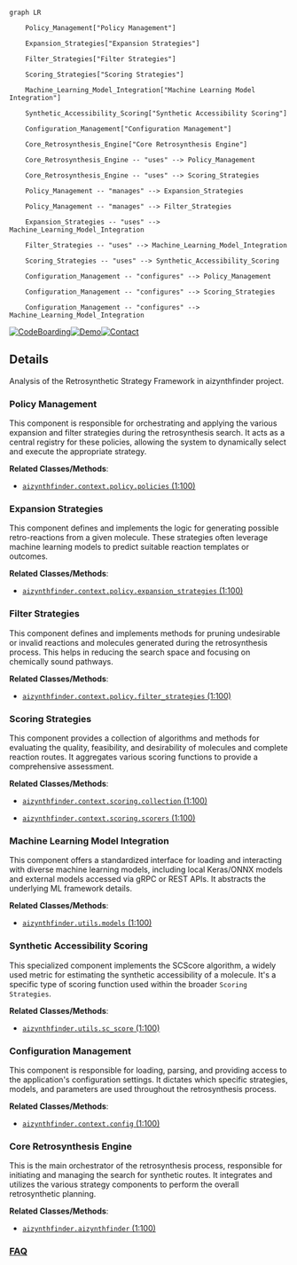 ```mermaid

graph LR

    Policy_Management["Policy Management"]

    Expansion_Strategies["Expansion Strategies"]

    Filter_Strategies["Filter Strategies"]

    Scoring_Strategies["Scoring Strategies"]

    Machine_Learning_Model_Integration["Machine Learning Model Integration"]

    Synthetic_Accessibility_Scoring["Synthetic Accessibility Scoring"]

    Configuration_Management["Configuration Management"]

    Core_Retrosynthesis_Engine["Core Retrosynthesis Engine"]

    Core_Retrosynthesis_Engine -- "uses" --> Policy_Management

    Core_Retrosynthesis_Engine -- "uses" --> Scoring_Strategies

    Policy_Management -- "manages" --> Expansion_Strategies

    Policy_Management -- "manages" --> Filter_Strategies

    Expansion_Strategies -- "uses" --> Machine_Learning_Model_Integration

    Filter_Strategies -- "uses" --> Machine_Learning_Model_Integration

    Scoring_Strategies -- "uses" --> Synthetic_Accessibility_Scoring

    Configuration_Management -- "configures" --> Policy_Management

    Configuration_Management -- "configures" --> Scoring_Strategies

    Configuration_Management -- "configures" --> Machine_Learning_Model_Integration

```



[![CodeBoarding](https://img.shields.io/badge/Generated%20by-CodeBoarding-9cf?style=flat-square)](https://github.com/CodeBoarding/GeneratedOnBoardings)[![Demo](https://img.shields.io/badge/Try%20our-Demo-blue?style=flat-square)](https://www.codeboarding.org/demo)[![Contact](https://img.shields.io/badge/Contact%20us%20-%20contact@codeboarding.org-lightgrey?style=flat-square)](mailto:contact@codeboarding.org)



## Details



Analysis of the Retrosynthetic Strategy Framework in aizynthfinder project.



### Policy Management

This component is responsible for orchestrating and applying the various expansion and filter strategies during the retrosynthesis search. It acts as a central registry for these policies, allowing the system to dynamically select and execute the appropriate strategy.





**Related Classes/Methods**:



- <a href="https://github.com/MolecularAI/aizynthfinder/blob/master/aizynthfinder/context/policy/policies.py#L1-L100" target="_blank" rel="noopener noreferrer">`aizynthfinder.context.policy.policies` (1:100)</a>





### Expansion Strategies

This component defines and implements the logic for generating possible retro-reactions from a given molecule. These strategies often leverage machine learning models to predict suitable reaction templates or outcomes.





**Related Classes/Methods**:



- <a href="https://github.com/MolecularAI/aizynthfinder/blob/master/aizynthfinder/context/policy/expansion_strategies.py#L1-L100" target="_blank" rel="noopener noreferrer">`aizynthfinder.context.policy.expansion_strategies` (1:100)</a>





### Filter Strategies

This component defines and implements methods for pruning undesirable or invalid reactions and molecules generated during the retrosynthesis process. This helps in reducing the search space and focusing on chemically sound pathways.





**Related Classes/Methods**:



- <a href="https://github.com/MolecularAI/aizynthfinder/blob/master/aizynthfinder/context/policy/filter_strategies.py#L1-L100" target="_blank" rel="noopener noreferrer">`aizynthfinder.context.policy.filter_strategies` (1:100)</a>





### Scoring Strategies

This component provides a collection of algorithms and methods for evaluating the quality, feasibility, and desirability of molecules and complete reaction routes. It aggregates various scoring functions to provide a comprehensive assessment.





**Related Classes/Methods**:



- <a href="https://github.com/MolecularAI/aizynthfinder/blob/master/aizynthfinder/context/scoring/collection.py#L1-L100" target="_blank" rel="noopener noreferrer">`aizynthfinder.context.scoring.collection` (1:100)</a>

- <a href="https://github.com/MolecularAI/aizynthfinder/blob/master/aizynthfinder/context/scoring/scorers.py#L1-L100" target="_blank" rel="noopener noreferrer">`aizynthfinder.context.scoring.scorers` (1:100)</a>





### Machine Learning Model Integration

This component offers a standardized interface for loading and interacting with diverse machine learning models, including local Keras/ONNX models and external models accessed via gRPC or REST APIs. It abstracts the underlying ML framework details.





**Related Classes/Methods**:



- <a href="https://github.com/MolecularAI/aizynthfinder/blob/master/aizynthfinder/utils/models.py#L1-L100" target="_blank" rel="noopener noreferrer">`aizynthfinder.utils.models` (1:100)</a>





### Synthetic Accessibility Scoring

This specialized component implements the SCScore algorithm, a widely used metric for estimating the synthetic accessibility of a molecule. It's a specific type of scoring function used within the broader `Scoring Strategies`.





**Related Classes/Methods**:



- <a href="https://github.com/MolecularAI/aizynthfinder/blob/master/aizynthfinder/utils/sc_score.py#L1-L100" target="_blank" rel="noopener noreferrer">`aizynthfinder.utils.sc_score` (1:100)</a>





### Configuration Management

This component is responsible for loading, parsing, and providing access to the application's configuration settings. It dictates which specific strategies, models, and parameters are used throughout the retrosynthesis process.





**Related Classes/Methods**:



- <a href="https://github.com/MolecularAI/aizynthfinder/blob/master/aizynthfinder/context/config.py#L1-L100" target="_blank" rel="noopener noreferrer">`aizynthfinder.context.config` (1:100)</a>





### Core Retrosynthesis Engine

This is the main orchestrator of the retrosynthesis process, responsible for initiating and managing the search for synthetic routes. It integrates and utilizes the various strategy components to perform the overall retrosynthetic planning.





**Related Classes/Methods**:



- <a href="https://github.com/MolecularAI/aizynthfinder/blob/master/aizynthfinder/aizynthfinder.py#L1-L100" target="_blank" rel="noopener noreferrer">`aizynthfinder.aizynthfinder` (1:100)</a>









### [FAQ](https://github.com/CodeBoarding/GeneratedOnBoardings/tree/main?tab=readme-ov-file#faq)